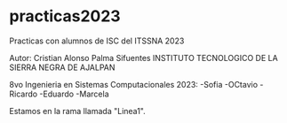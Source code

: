# practicas2023
Practicas con alumnos de ISC del ITSSNA 2023

Autor: Cristian Alonso Palma Sifuentes
INSTITUTO TECNOLOGICO DE LA SIERRA NEGRA DE AJALPAN 

8vo Ingenieria en Sistemas Computacionales 2023:
-Sofia
-OCtavio
-Ricardo
-Eduardo
-Marcela

Estamos en la rama llamada "Linea1".